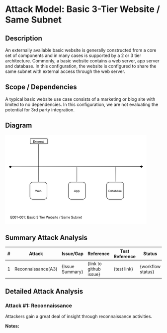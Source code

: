 # Attack Model: Basic 3-Tier Website / Same Subnet

## Description
An externally available basic website is generally constructed from a core set of components and in many cases is supported by a 2 or 3 tier architecture.  Commonly, a basic website contains a web server, app server and database. In this configuration, the website is configured to share the same subnet with external access through the web server.

## Scope / Dependencies
A typical basic website use case consists of a marketing or blog site with limited to no dependencies.  In this configuration, we are not evaluating the potential for 3rd party integration.

## Diagram
![E001-001](_images/E001-001.png)

## Summary Attack Analysis

|#|Attack|Issue/Gap|Reference|Test Reference|Status|
|----|----|----|----|----|----|
|1|Reconnaissance(A3)|{Issue Summary}|{link to github issue}|{test link}|{workflow status}|


## Detailed Attack Analysis

### Attack #1: Reconnaissance
Attackers gain a great deal of insight through reconnaissance activities.

**Notes:**
